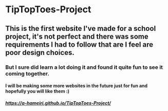 #    TipTopToes-Project
##   This is the first website I've made for a school project, it's not perfect and there was some requirements I had to follow that are I feel are poor design choices.
###  But I sure did learn a lot doing it and found it quite fun to see it coming together.
#### I will be making some more websites in the future just for fun and hopefully you will like them :)
##### https://a-hameiri.github.io/TipTopToes-Project/
